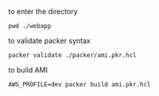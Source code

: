to enter the directory
```
pwd ./webapp
``` 

to validate packer syntax
```
packer validate ./packer/ami.pkr.hcl
```

to build AMI
```
AWS_PROFILE=dev packer build ami.pkr.hcl   
```
